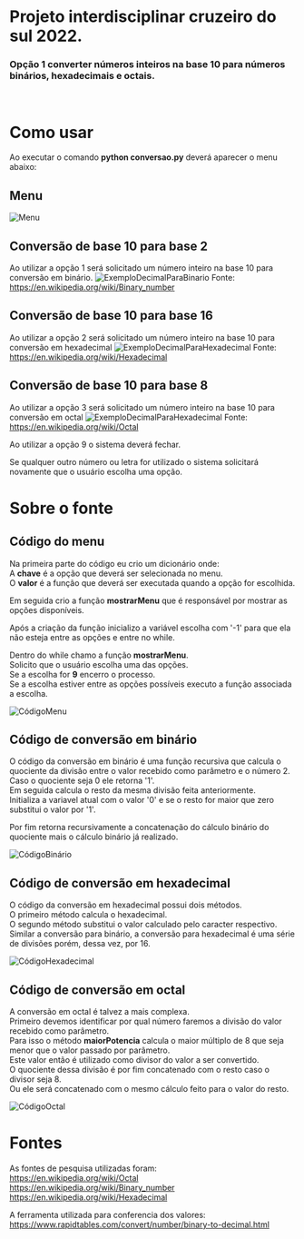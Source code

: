 # Projeto interdisciplinar cruzeiro do sul 2022.

### Opção 1 converter números inteiros na base 10 para números binários, hexadecimais e octais.
<br>


# Como usar

Ao executar o comando <b>python conversao.py</b> deverá aparecer o menu abaixo:

## Menu

![Menu](./assets/Menu.png)

## Conversão de base 10 para base 2
Ao utilizar a opção 1 será solicitado um número inteiro na base 10 para conversão em binário.
![ExemploDecimalParaBinario](./assets/InteiroParaBinario.png)
Fonte: https://en.wikipedia.org/wiki/Binary_number

## Conversão de base 10 para base 16
Ao utilizar a opção 2 será solicitado um número inteiro na base 10 para conversão em hexadecimal
![ExemploDecimalParaHexadecimal](./assets/InteiroParaHexa.png)
Fonte: https://en.wikipedia.org/wiki/Hexadecimal

## Conversão de base 10 para base 8
Ao utilizar a opção 3 será solicitado um número inteiro na base 10 para conversão em octal
![ExemploDecimalParaHexadecimal](./assets/InteiroParaOctal.png)
Fonte: https://en.wikipedia.org/wiki/Octal

Ao utilizar a opção 9 o sistema deverá fechar.

Se qualquer outro número ou letra for utilizado o sistema solicitará novamente que o usuário escolha uma opção.

# Sobre o fonte

## Código do menu
Na primeira parte do código eu crio um dicionário onde:<br>
A <b>chave</b> é a opção que deverá ser selecionada no menu.<br>
O <b>valor</b> é a função que deverá ser executada quando a opção for escolhida.

Em seguida crio a função <b>mostrarMenu</b> que é responsável por mostrar as opções disponíveis.

Após a criação da função inicializo a variável escolha com '-1' para que ela não esteja entre as opções e entre no while.

Dentro do while chamo a função <b>mostrarMenu</b>.<br>
Solicito que o usuário escolha uma das opções.<br>
Se a escolha for <b>9</b> encerro o processo.<br>
Se a escolha estiver entre as opções possíveis executo a função associada a escolha.

![CódigoMenu](./assets/CodigoMenu.png)

## Código de conversão em binário

O código da conversão em binário é uma função recursiva que calcula o quociente da divisão entre o valor recebido como parâmetro e o número 2.<br>
Caso o quociente seja 0 ele retorna '1'.<br>
Em seguida calcula o resto da mesma divisão feita anteriormente.<br>
Initializa a variavel atual com o valor '0' e se o resto for maior que zero substitui o valor por '1'.<br>

Por fim retorna recursivamente a concatenação do cálculo binário do quociente mais o cálculo binário já realizado.

![CódigoBinário](./assets/CodigoBinario.png)


## Código de conversão em hexadecimal

O código da conversão em hexadecimal possui dois métodos.<br>
O primeiro método calcula o hexadecimal.<br>
O segundo método substitui o valor calculado pelo caracter respectivo.<br>
Similar a conversão para binário, a conversão para hexadecimal é uma série de divisões porém, dessa vez, por 16.

![CódigoHexadecimal](./assets/CodigoHexa.png)


## Código de conversão em octal

A conversão em octal é talvez a mais complexa.<br>
Primeiro devemos identificar por qual número faremos a divisão do valor recebido como parâmetro.<br>
Para isso o método <b>maiorPotencia</b> calcula o maior múltiplo de 8 que seja menor que o valor passado por parâmetro.<br>
Este valor então é utilizado como divisor do valor a ser convertido.<br>
O quociente dessa divisão é por fim concatenado com o resto caso o divisor seja 8.<br>
Ou ele será concatenado com o mesmo cálculo feito para o valor do resto.

![CódigoOctal](./assets/CodigoOctal.png)


# Fontes

As fontes de pesquisa utilizadas foram:<br>
https://en.wikipedia.org/wiki/Octal<br>
https://en.wikipedia.org/wiki/Binary_number<br>
https://en.wikipedia.org/wiki/Hexadecimal

A ferramenta utilizada para conferencia dos valores:<br>
https://www.rapidtables.com/convert/number/binary-to-decimal.html
